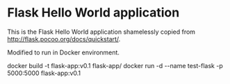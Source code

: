 Flask Hello World application
=============================

This is the Flask Hello World application shamelessly copied from
http://flask.pocoo.org/docs/quickstart/.

Modified to run in Docker environment.

docker build -t flask-app:v0.1 flask-app/
docker run -d --name test-flask -p 5000:5000 flask-app:v0.1

